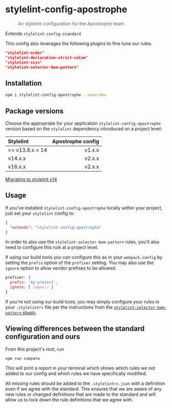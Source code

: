 # stylelint-config-apostrophe

> An stylelint configuration for the Apostrophe team.

Extends `stylelint-config-standard`

This config also leverages the following plugins to fine tune our rules.

```json
"stylelint-order"
"stylelint-declaration-strict-value"
"stylelint-scss"
"stylelint-selector-bem-pattern"
```

## Installation

```bash
npm i stylelint-config-apostrophe --save-dev
```

## Package versions

Choose the appropriate for your application `stylelint-config-apostrophe` version based on the `stylelint` dependency introduced on a project level:

| Stylelint       | Apostrophe config |
| :-------------- | ----------------: |
| >= v13.8.x < 14 |            v1.x.x |
| v14.x.x         |            v2.x.x |
| v16.x.x         |            v2.x.x |

[Migrating to stylelint v14](https://stylelint.io/migration-guide/to-14/)

## Usage

If you've installed `stylelint-config-apostrophe` locally within your project, just set your `stylelint` config to:

```json
{
  "extends": "stylelint-config-apostrophe"
}
```

In order to also use the `stylelint-selector-bem-pattern` rules, you'll also need to configure this rule at a project level.

If using our build tools you can configure this as in your `webpack.config` by setting the `prefix` option of the `prefixer` setting. You may also use the `ignore` option to allow vendor prefixes to be allowed.

```js
prefixer: {
  prefix: 'my-project',
  ignore: [ /apos-/ ]
}
```

If you're not using our build tools, you may simply configure your rules in your `.stylelintrc` file per the instructions from the [`stylelint-selector-bem-pattern` plugin](https://github.com/simonsmith/stylelint-selector-bem-pattern#usage).

## Viewing differences between the standard configuration and ours

From this project's root, run

```
npm run compare
```

This will print a report in your terminal which shows which rules we not added to our config and which rules we have specifically modified.

All missing rules should be added to the `.stylelintrc.json` with a definition even if we agree with the standard. This ensures that we are aware of any new rules or changed definitions that are made to the standard and will allow us to lock down the rule definitions that we agree with.
